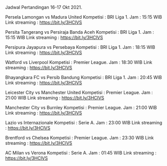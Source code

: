 Jadwal Pertandingan 16-17 Okt 2021.

Persela Lamongan vs Madura United
Kompetisi : BRI Liga 1. 
Jam : 15:15 WIB
Link streaming : https://bit.ly/3HClVS

Persita Tangerang vs Persiraja Banda Aceh
Kompetisi : BRI Liga 1. 
Jam : 15:15 WIB
Link streaming : https://bit.ly/3HClVS

Persipura Jayapura vs Persebaya
Kompetisi : BRI Liga 1. 
Jam : 18:15 WIB
Link streaming : https://bit.ly/3HClVS

Watford vs Liverpool 
Kompetisi : Premier League.
Jam : 18:30 WIB
Link streaming : https://bit.ly/3HClVS

Bhayangkara FC vs Persib Bandung
Kompetisi : BRI Liga 1. 
Jam : 20:45 WIB
Link streaming : https://bit.ly/3HClVS

Leicester City vs Manchester United
Kompetisi : Premier League. 
Jam : 21:00 WIB
Link streaming : https://bit.ly/3HClVS

Manchester City vs Burnley
Kompetisi : Premier League. 
Jam : 21:00 WIB
Link streaming : https://bit.ly/3HClVS

Lazio vs Internazionale 
Kompetisi : Serie A. 
Jam : 23:00 WIB
Link streaming : https://bit.ly/3HClVS

Brentford vs Chelsea
Kompetisi : Premier League. 
Jam : 23:30 WIB
Link streaming : https://bit.ly/3HClVS

AC Milan vs Verona
Kompetisi : Serie A. 
Jam : 01:45 WIB
Link streaming : https://bit.ly/3HClVS
